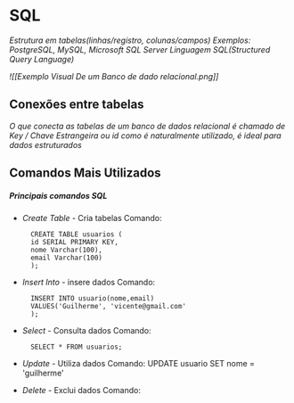 # **SQL**
*Estrutura em tabelas(linhas/registro, colunas/campos)*
*Exemplos: PostgreSQL, MySQL, Microsoft SQL Server*
*Linguagem SQL(Structured Query Language)*


*![[Exemplo Visual De um Banco de dado relacional.png]]*

## **Conexões entre tabelas**

*O que conecta as tabelas de um banco de dados relacional é chamado de Key /  Chave Estrangeira  ou id como é naturalmente utilizado, é ideal para dados estruturados* 

## **Comandos Mais Utilizados**

##### *Principais comandos SQL*

- *Create Table* -  Cria tabelas
	Comando:
	
		CREATE TABLE usuarios (
		id SERIAL PRIMARY KEY,
		nome Varchar(100),
		email Varchar(100)
		);
		
- *Insert Into* - insere dados
	Comando:
	
		INSERT INTO usuario(nome,email)
		VALUES('Guilherme', 'vicente@gmail.com'
		);

- *Select* -  Consulta dados
	Comando:
	
		SELECT * FROM usuarios; 

- *Update* - Utiliza dados
	Comando:
		UPDATE usuario 
		SET nome = 'guilherme'

- *Delete* - Exclui dados
	Comando: